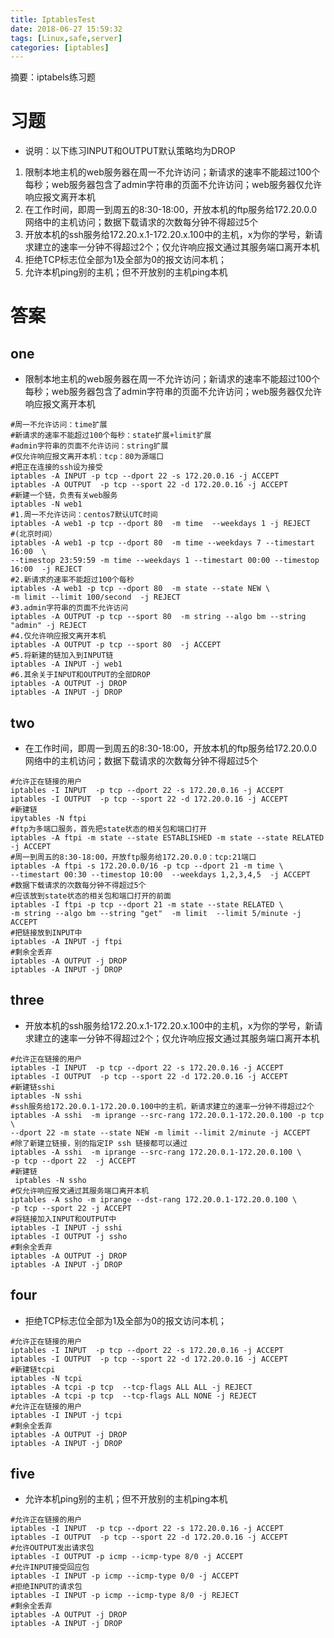 ```yaml
---
title: IptablesTest
date: 2018-06-27 15:59:32
tags: [Linux,safe,server]
categories: [iptables]
---
```


摘要：iptabels练习题



# 习题

- 说明：以下练习INPUT和OUTPUT默认策略均为DROP

1. 限制本地主机的web服务器在周一不允许访问；新请求的速率不能超过100个每秒；web服务器包含了admin字符串的页面不允许访问；web服务器仅允许响应报文离开本机
2. 在工作时间，即周一到周五的8:30-18:00，开放本机的ftp服务给172.20.0.0网络中的主机访问；数据下载请求的次数每分钟不得超过5个
3. 开放本机的ssh服务给172.20.x.1-172.20.x.100中的主机，x为你的学号，新请求建立的速率一分钟不得超过2个；仅允许响应报文通过其服务端口离开本机
4. 拒绝TCP标志位全部为1及全部为0的报文访问本机；
5. 允许本机ping别的主机；但不开放别的主机ping本机

# 答案
## one

- 限制本地主机的web服务器在周一不允许访问；新请求的速率不能超过100个每秒；web服务器包含了admin字符串的页面不允许访问；web服务器仅允许响应报文离开本机


```
#周一不允许访问：time扩展
#新请求的速率不能超过100个每秒：state扩展+limit扩展
#admin字符串的页面不允许访问：string扩展
#仅允许响应报文离开本机：tcp：80为源端口
#把正在连接的ssh设为接受
iptables -A INPUT -p tcp --dport 22 -s 172.20.0.16 -j ACCEPT
iptables -A OUTPUT  -p tcp --sport 22 -d 172.20.0.16 -j ACCEPT 
#新建一个链，负责有关web服务
iptables -N web1
#1.周一不允许访问：centos7默认UTC时间
iptables -A web1 -p tcp --dport 80  -m time  --weekdays 1 -j REJECT
#(北京时间） 
iptables -A web1 -p tcp --dport 80  -m time --weekdays 7 --timestart 16:00  \
--timestop 23:59:59 -m time --weekdays 1 --timestart 00:00 --timestop 16:00  -j REJECT
#2.新请求的速率不能超过100个每秒
iptables -A web1 -p tcp --dport 80  -m state --state NEW \
-m limit --limit 100/second  -j REJECT
#3.admin字符串的页面不允许访问
iptables -A OUTPUT -p tcp --sport 80  -m string --algo bm --string "admin" -j REJECT
#4.仅允许响应报文离开本机
iptables -A OUTPUT -p tcp --sport 80  -j ACCEPT  
#5.将新建的链加入到INPUT链 
iptables -A INPUT -j web1
#6.其余关于INPUT和OUTPUT的全部DROP
iptables -A OUTPUT -j DROP
iptables -A INPUT -j DROP
```

## two

- 在工作时间，即周一到周五的8:30-18:00，开放本机的ftp服务给172.20.0.0网络中的主机访问；数据下载请求的次数每分钟不得超过5个

```
#允许正在链接的用户
iptables -I INPUT  -p tcp --dport 22 -s 172.20.0.16 -j ACCEPT 
iptables -I OUTPUT  -p tcp --sport 22 -d 172.20.0.16 -j ACCEPT
#新建链
ipytables -N ftpi
#ftp为多端口服务，首先把state状态的相关包和端口打开
iptables -A ftpi -m state --state ESTABLISHED -m state --state RELATED -j ACCEPT
#周一到周五的8:30-18:00，开放ftp服务给172.20.0.0：tcp:21端口
iptables -A ftpi -s 172.20.0.0/16 -p tcp --dport 21 -m time \
--timestart 00:30 --timestop 10:00  --weekdays 1,2,3,4,5  -j ACCEPT 
#数据下载请求的次数每分钟不得超过5个
#应该放到state状态的相关包和端口打开的前面
iptables -I ftpi -p tcp --dport 21 -m state --state RELATED \ 
-m string --algo bm --string "get"  -m limit  --limit 5/minute -j ACCEPT
#把链接放到INPUT中
iptables -A INPUT -j ftpi
#剩余全丢弃 
iptables -A OUTPUT -j DROP
iptables -A INPUT -j DROP
```

## three

- 开放本机的ssh服务给172.20.x.1-172.20.x.100中的主机，x为你的学号，新请求建立的速率一分钟不得超过2个；仅允许响应报文通过其服务端口离开本机

```
#允许正在链接的用户
iptables -I INPUT  -p tcp --dport 22 -s 172.20.0.16 -j ACCEPT 
iptables -I OUTPUT  -p tcp --sport 22 -d 172.20.0.16 -j ACCEPT
#新建链sshi
iptables -N sshi
#ssh服务给172.20.0.1-172.20.0.100中的主机，新请求建立的速率一分钟不得超过2个
iptables -A sshi  -m iprange --src-rang 172.20.0.1-172.20.0.100 -p tcp \
--dport 22 -m state --state NEW -m limit --limit 2/minute -j ACCEPT
#除了新建立链接，别的指定IP ssh 链接都可以通过
iptables -A sshi  -m iprange --src-rang 172.20.0.1-172.20.0.100 \
-p tcp --dport 22  -j ACCEPT 
#新建链
 iptables -N ssho   
#仅允许响应报文通过其服务端口离开本机
iptables -A ssho -m iprange --dst-rang 172.20.0.1-172.20.0.100 \
-p tcp --sport 22 -j ACCEPT
#将链接加入INPUT和OUTPUT中
iptables -I INPUT -j sshi
iptables -I OUTPUT -j ssho  
#剩余全丢弃
iptables -A OUTPUT -j DROP
iptables -A INPUT -j DROP
```

## four

- 拒绝TCP标志位全部为1及全部为0的报文访问本机；

```
#允许正在链接的用户
iptables -I INPUT  -p tcp --dport 22 -s 172.20.0.16 -j ACCEPT 
iptables -I OUTPUT  -p tcp --sport 22 -d 172.20.0.16 -j ACCEPT
#新建链tcpi
iptables -N tcpi
iptables -A tcpi -p tcp  --tcp-flags ALL ALL -j REJECT
iptables -A tcpi -p tcp  --tcp-flags ALL NONE -j REJECT    
#允许正在链接的用户
iptables -I INPUT -j tcpi
#剩余全丢弃
iptables -A OUTPUT -j DROP
iptables -A INPUT -j DROP
```

## five

- 允许本机ping别的主机；但不开放别的主机ping本机

```
#允许正在链接的用户
iptables -I INPUT  -p tcp --dport 22 -s 172.20.0.16 -j ACCEPT 
iptables -I OUTPUT  -p tcp --sport 22 -d 172.20.0.16 -j ACCEPT
#允许OUTPUT发出请求包
iptables -I OUTPUT -p icmp --icmp-type 8/0 -j ACCEPT
#允许INPUT接受回应包
iptables -I INPUT -p icmp --icmp-type 0/0 -j ACCEPT
#拒绝INPUT的请求包 
iptables -I INPUT -p icmp --icmp-type 8/0 -j REJECT  
#剩余全丢弃
iptables -A OUTPUT -j DROP
iptables -A INPUT -j DROP
```

